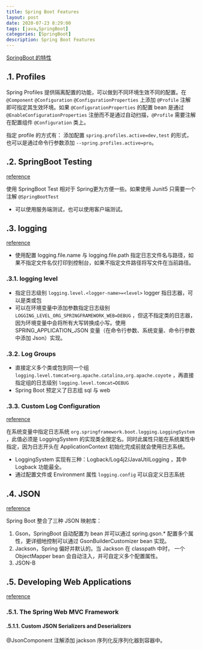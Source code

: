 ```yaml
---
title: Spring Boot Features
layout: post
date: 2020-07-23 8:29:00
tags: [java,SpringBoot]
categories: [SpringBoot]
description: Spring Boot Features
---
```


[SpringBoot 的特性](https://docs.spring.io/spring-boot/docs/current-SNAPSHOT/reference/htmlsingle/#boot-features)

## .1. Profiles

Spring Profiles 提供隔离配置的功能，可以做到不同环境生效不同的配置。在 `@Component` `@Configuration` `@ConfigurationProperties` 上添加 `@Profile` 注解即可指定其生效环境。如果 `@ConfigurationProperties` 的配置 bean 是通过 `@EnableConfigurationProperties` 注册而不是通过自动扫描，`@Profile` 需要注解在配置组件 `@Configuration` 类上。

指定 profile 的方式有： 添加配置 `spring.profiles.active=dev,test` 的形式，也可以是通过命令行参数添加 `--spring.profiles.active=pro`。<!--more-->

## .2. SpringBoot Testing

[reference](https://docs.spring.io/spring-boot/docs/current/reference/htmlsingle/#boot-features-testing-spring-boot-applications-testing-with-mock-environment)

使用 SpringBoot Test 相对于 Spring更为方便一些。如果使用 Junit5 只需要一个注解 `@SpringBootTest`

- 可以使用服务端测试，也可以使用客户端测试。

## .3. logging

[reference](https://docs.spring.io/spring-boot/docs/current/reference/htmlsingle/#boot-features-logging)

- 使用配置 logging.file.name 与 logging.file.path 指定日志文件名与路径，如果不指定文件名仅打印到控制台，如果不指定文件路径将写文件在当前路径。

### .3.1. logging level

- 指定日志级别 `logging.level.<logger-name>=<level>` logger 指日志器，可以是类或包
- 可以在环境变量中添加参数指定日志级别 `LOGGING_LEVEL_ORG_SPRINGFRAMEWORK_WEB=DEBUG` ，但这不指定类的日志器，因为环境变量中会将所有大写转换成小写。使用 SPRING_APPLICATION_JSON 变量（在命令行参数、系统变量、命令行参数中添加 Json）实现。

### .3.2. Log Groups

- 直接定义多个类或包到同一个组 `logging.level.tomcat=org.apache.catalina,org.apache.coyote` ，再直接指定组的日志级别 `logging.level.tomcat=DEBUG`
- Spring Boot 预定义了日志组 sql 与 web

### .3.3. Custom Log Configuration

[reference](https://docs.spring.io/spring-boot/docs/current/reference/htmlsingle/#boot-features-logback-extensions)

在系统变量中指定日志系统 `org.springframework.boot.logging.LoggingSystem` ，此值必须是 LoggingSystem 的实现类全限定名。同时此属性只能在系统属性中指定，因为日志开头在 ApplicationContext 初始化完成前就会使用日志系统。

- LoggingSystem 实现有三种：Logback/Log4j2/JavaUtilLogging ，其中 Logback 功能最全。
- 通过配置文件或 Environment 属性 `logging.config` 可以自定义日志系统

## .4. JSON

[reference](https://docs.spring.io/spring-boot/docs/current/reference/htmlsingle/#boot-features-json)

Spring Boot 整合了三种 JSON 映射库：

1. Gson，SpringBoot 自动配置为 bean 并可以通过 spring.gson.* 配置多个属性，更详细地控制可以通过 GsonBuilderCustomizer bean 实现。
2. Jackson，Spring 偏好并默认的。当 Jackson 在 classpath 中时， 一个 ObjectMapper bean 会自动注入，并可自定义多个配置属性。
3. JSON-B

## .5. Developing Web Applications

[reference](https://docs.spring.io/spring-boot/docs/current/reference/htmlsingle/#boot-features-developing-web-applications)

### .5.1. The Spring Web MVC Framework

#### .5.1.1. Custom JSON Serializers and Deserializers

@JsonComponent 注解添加 jackson 序列化反序列化器到容器中。
